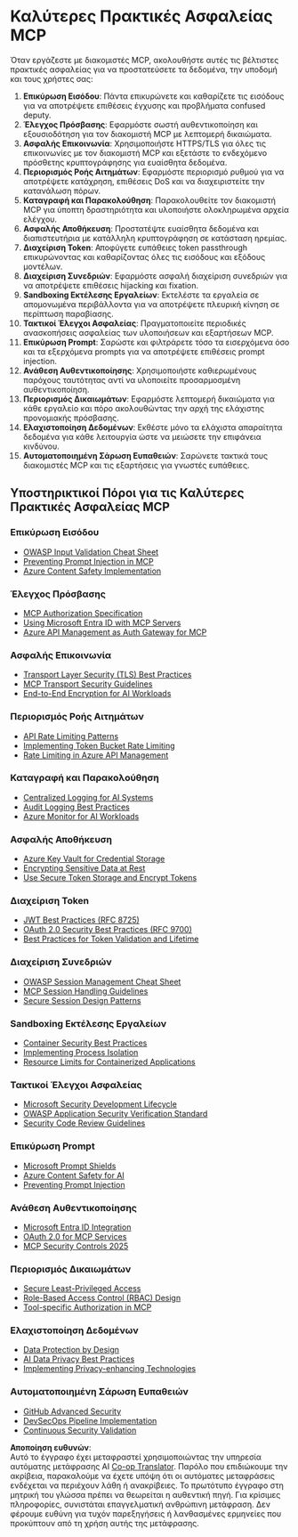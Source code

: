 <!--
CO_OP_TRANSLATOR_METADATA:
{
  "original_hash": "90bfc6f3be00e34f6124e2a24bf94167",
  "translation_date": "2025-07-17T08:46:58+00:00",
  "source_file": "02-Security/mcp-best-practices.md",
  "language_code": "el"
}
-->
# Καλύτερες Πρακτικές Ασφαλείας MCP

Όταν εργάζεστε με διακομιστές MCP, ακολουθήστε αυτές τις βέλτιστες πρακτικές ασφαλείας για να προστατεύσετε τα δεδομένα, την υποδομή και τους χρήστες σας:

1. **Επικύρωση Εισόδου**: Πάντα επικυρώνετε και καθαρίζετε τις εισόδους για να αποτρέψετε επιθέσεις έγχυσης και προβλήματα confused deputy.
2. **Έλεγχος Πρόσβασης**: Εφαρμόστε σωστή αυθεντικοποίηση και εξουσιοδότηση για τον διακομιστή MCP με λεπτομερή δικαιώματα.
3. **Ασφαλής Επικοινωνία**: Χρησιμοποιήστε HTTPS/TLS για όλες τις επικοινωνίες με τον διακομιστή MCP και εξετάστε το ενδεχόμενο πρόσθετης κρυπτογράφησης για ευαίσθητα δεδομένα.
4. **Περιορισμός Ροής Αιτημάτων**: Εφαρμόστε περιορισμό ρυθμού για να αποτρέψετε κατάχρηση, επιθέσεις DoS και να διαχειριστείτε την κατανάλωση πόρων.
5. **Καταγραφή και Παρακολούθηση**: Παρακολουθείτε τον διακομιστή MCP για ύποπτη δραστηριότητα και υλοποιήστε ολοκληρωμένα αρχεία ελέγχου.
6. **Ασφαλής Αποθήκευση**: Προστατέψτε ευαίσθητα δεδομένα και διαπιστευτήρια με κατάλληλη κρυπτογράφηση σε κατάσταση ηρεμίας.
7. **Διαχείριση Token**: Αποφύγετε ευπάθειες token passthrough επικυρώνοντας και καθαρίζοντας όλες τις εισόδους και εξόδους μοντέλων.
8. **Διαχείριση Συνεδριών**: Εφαρμόστε ασφαλή διαχείριση συνεδριών για να αποτρέψετε επιθέσεις hijacking και fixation.
9. **Sandboxing Εκτέλεσης Εργαλείων**: Εκτελέστε τα εργαλεία σε απομονωμένα περιβάλλοντα για να αποτρέψετε πλευρική κίνηση σε περίπτωση παραβίασης.
10. **Τακτικοί Έλεγχοι Ασφαλείας**: Πραγματοποιείτε περιοδικές ανασκοπήσεις ασφαλείας των υλοποιήσεων και εξαρτήσεων MCP.
11. **Επικύρωση Prompt**: Σαρώστε και φιλτράρετε τόσο τα εισερχόμενα όσο και τα εξερχόμενα prompts για να αποτρέψετε επιθέσεις prompt injection.
12. **Ανάθεση Αυθεντικοποίησης**: Χρησιμοποιήστε καθιερωμένους παρόχους ταυτότητας αντί να υλοποιείτε προσαρμοσμένη αυθεντικοποίηση.
13. **Περιορισμός Δικαιωμάτων**: Εφαρμόστε λεπτομερή δικαιώματα για κάθε εργαλείο και πόρο ακολουθώντας την αρχή της ελάχιστης προνομιακής πρόσβασης.
14. **Ελαχιστοποίηση Δεδομένων**: Εκθέστε μόνο τα ελάχιστα απαραίτητα δεδομένα για κάθε λειτουργία ώστε να μειώσετε την επιφάνεια κινδύνου.
15. **Αυτοματοποιημένη Σάρωση Ευπαθειών**: Σαρώνετε τακτικά τους διακομιστές MCP και τις εξαρτήσεις για γνωστές ευπάθειες.

## Υποστηρικτικοί Πόροι για τις Καλύτερες Πρακτικές Ασφαλείας MCP

### Επικύρωση Εισόδου
- [OWASP Input Validation Cheat Sheet](https://cheatsheetseries.owasp.org/cheatsheets/Input_Validation_Cheat_Sheet.html)
- [Preventing Prompt Injection in MCP](https://modelcontextprotocol.io/docs/guides/security)
- [Azure Content Safety Implementation](./azure-content-safety-implementation.md)

### Έλεγχος Πρόσβασης
- [MCP Authorization Specification](https://modelcontextprotocol.io/specification/draft/basic/authorization)
- [Using Microsoft Entra ID with MCP Servers](https://den.dev/blog/mcp-server-auth-entra-id-session/)
- [Azure API Management as Auth Gateway for MCP](https://techcommunity.microsoft.com/blog/integrationsonazureblog/azure-api-management-your-auth-gateway-for-mcp-servers/4402690)

### Ασφαλής Επικοινωνία
- [Transport Layer Security (TLS) Best Practices](https://learn.microsoft.com/security/engineering/solving-tls)
- [MCP Transport Security Guidelines](https://modelcontextprotocol.io/docs/concepts/transports)
- [End-to-End Encryption for AI Workloads](https://learn.microsoft.com/azure/architecture/example-scenario/confidential/end-to-end-encryption)

### Περιορισμός Ροής Αιτημάτων
- [API Rate Limiting Patterns](https://learn.microsoft.com/azure/architecture/patterns/rate-limiting-pattern)
- [Implementing Token Bucket Rate Limiting](https://konghq.com/blog/engineering/how-to-design-a-scalable-rate-limiting-algorithm)
- [Rate Limiting in Azure API Management](https://learn.microsoft.com/azure/api-management/rate-limit-policy)

### Καταγραφή και Παρακολούθηση
- [Centralized Logging for AI Systems](https://learn.microsoft.com/azure/architecture/example-scenario/logging/centralized-logging)
- [Audit Logging Best Practices](https://cheatsheetseries.owasp.org/cheatsheets/Logging_Cheat_Sheet.html)
- [Azure Monitor for AI Workloads](https://learn.microsoft.com/azure/azure-monitor/overview)

### Ασφαλής Αποθήκευση
- [Azure Key Vault for Credential Storage](https://learn.microsoft.com/azure/key-vault/general/basic-concepts)
- [Encrypting Sensitive Data at Rest](https://learn.microsoft.com/security/engineering/data-encryption-at-rest)
- [Use Secure Token Storage and Encrypt Tokens](https://youtu.be/uRdX37EcCwg?si=6fSChs1G4glwXRy2)

### Διαχείριση Token
- [JWT Best Practices (RFC 8725)](https://datatracker.ietf.org/doc/html/rfc8725)
- [OAuth 2.0 Security Best Practices (RFC 9700)](https://datatracker.ietf.org/doc/html/rfc9700)
- [Best Practices for Token Validation and Lifetime](https://learn.microsoft.com/entra/identity-platform/access-tokens)

### Διαχείριση Συνεδριών
- [OWASP Session Management Cheat Sheet](https://cheatsheetseries.owasp.org/cheatsheets/Session_Management_Cheat_Sheet.html)
- [MCP Session Handling Guidelines](https://modelcontextprotocol.io/docs/guides/security)
- [Secure Session Design Patterns](https://learn.microsoft.com/security/engineering/session-security)

### Sandboxing Εκτέλεσης Εργαλείων
- [Container Security Best Practices](https://learn.microsoft.com/azure/container-instances/container-instances-image-security)
- [Implementing Process Isolation](https://learn.microsoft.com/windows/security/threat-protection/security-policy-settings/user-rights-assignment)
- [Resource Limits for Containerized Applications](https://kubernetes.io/docs/concepts/configuration/manage-resources-containers/)

### Τακτικοί Έλεγχοι Ασφαλείας
- [Microsoft Security Development Lifecycle](https://www.microsoft.com/sdl)
- [OWASP Application Security Verification Standard](https://owasp.org/www-project-application-security-verification-standard/)
- [Security Code Review Guidelines](https://owasp.org/www-pdf-archive/OWASP_Code_Review_Guide_v2.pdf)

### Επικύρωση Prompt
- [Microsoft Prompt Shields](https://learn.microsoft.com/azure/ai-services/content-safety/concepts/jailbreak-detection)
- [Azure Content Safety for AI](https://learn.microsoft.com/azure/ai-services/content-safety/)
- [Preventing Prompt Injection](https://github.com/microsoft/prompt-shield-js)

### Ανάθεση Αυθεντικοποίησης
- [Microsoft Entra ID Integration](https://learn.microsoft.com/entra/identity-platform/v2-oauth2-auth-code-flow)
- [OAuth 2.0 for MCP Services](https://learn.microsoft.com/security/engineering/solving-oauth)
- [MCP Security Controls 2025](./mcp-security-controls-2025.md)

### Περιορισμός Δικαιωμάτων
- [Secure Least-Privileged Access](https://learn.microsoft.com/entra/identity-platform/secure-least-privileged-access)
- [Role-Based Access Control (RBAC) Design](https://learn.microsoft.com/azure/role-based-access-control/overview)
- [Tool-specific Authorization in MCP](https://modelcontextprotocol.io/docs/guides/best-practices)

### Ελαχιστοποίηση Δεδομένων
- [Data Protection by Design](https://learn.microsoft.com/compliance/regulatory/gdpr-data-protection-impact-assessments)
- [AI Data Privacy Best Practices](https://learn.microsoft.com/legal/cognitive-services/openai/data-privacy)
- [Implementing Privacy-enhancing Technologies](https://www.microsoft.com/security/blog/2021/07/13/microsofts-pet-project-privacy-enhancing-technologies-in-action/)

### Αυτοματοποιημένη Σάρωση Ευπαθειών
- [GitHub Advanced Security](https://github.com/security/advanced-security)
- [DevSecOps Pipeline Implementation](https://learn.microsoft.com/azure/devops/migrate/security-validation-cicd-pipeline)
- [Continuous Security Validation](https://www.microsoft.com/security/blog/2022/04/05/step-by-step-building-a-more-efficient-devsecops-environment/)

**Αποποίηση ευθυνών**:  
Αυτό το έγγραφο έχει μεταφραστεί χρησιμοποιώντας την υπηρεσία αυτόματης μετάφρασης AI [Co-op Translator](https://github.com/Azure/co-op-translator). Παρόλο που επιδιώκουμε την ακρίβεια, παρακαλούμε να έχετε υπόψη ότι οι αυτόματες μεταφράσεις ενδέχεται να περιέχουν λάθη ή ανακρίβειες. Το πρωτότυπο έγγραφο στη μητρική του γλώσσα πρέπει να θεωρείται η αυθεντική πηγή. Για κρίσιμες πληροφορίες, συνιστάται επαγγελματική ανθρώπινη μετάφραση. Δεν φέρουμε ευθύνη για τυχόν παρεξηγήσεις ή λανθασμένες ερμηνείες που προκύπτουν από τη χρήση αυτής της μετάφρασης.